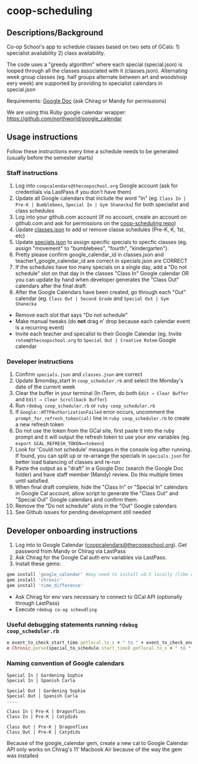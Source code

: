 # coop-scheduling

## Descriptions/Background

Co-op School's app to schedule classes based on two sets of GCals: 1) 
specialist availability 2) class availability. 

The code uses a "greedy algorithm" where each special (special.json) is looped through all the classes associated with it (classes.json). Alternating week group classes (eg. half groups alternate between art and woodshoip eery week) are supported by providing to specialist calendars in special.json

Requirements: [Google Doc](https://docs.google.com/document/d/1qBIYSTEUu-8jmeWuvZ9mrWTmkWM_LXEiKnJtz40smLU/edit#) (ask Chirag or Mandy for permissions)

We are using this Ruby google calendar wrapper: https://github.com/northworld/google_calendar

## Usage instructions

Follow these instructions every time a schedule needs to be generated (usually before the semester starts) 

### Staff instructions

1. Log into `coopcalendars@thecoopschool.org` Google account (ask for credentials via LastPass if you don't have them)
1. Update all Google calendars that include the word "In" (eg. `Class In | Pre-K | Bumblebees`, `Special In | Gym Shanecka`) for both specialist and class schedules
1. Log into your github.com account (If no account, create an account on github.com and ask for permissions on the [coop-scheduling repo](https://github.com/patelc75/coop-scheduling))
1. Update [classes.json](https://github.com/patelc75/coop-scheduling/blob/master/classes.json) to add or remove classe schedules (Pre-K, K, 1st, etc) 
1. Update [specials.json](https://github.com/patelc75/coop-scheduling/blob/master/specials.json) to assign specific specials to specfic classes (eg. assign "movement" to "bumblebees", "fourth", "kindergarten"). 
1. Pretty please confirm google_calendar_id in classes.json and teacher1_google_calendar_id are correct in specials.json are CORRECT
1. If the schedules have too many specials on a single day, add a "Do not schedule" slot on that day in the classes "Class In" Google calendar OR you can update by hand when developer generates the "Class Out" calendars after the final draft
1. After the Google Calendars have been created, go through each "Out" calendar (eg. `Class Out | Second Grade` and `Special Out | Gym Shanecka`
  * Remove each slot that says "Do not schedule" 
  * Make manual tweaks (do **not** drag n' drop because each calendar event is a recurring event)
  * Invite each teacher and specalist to their Google Calendar (eg. Invite `rotem@thecoopschool.org` to `Special Out | Creative Rotem` Google calendar

### Developer instructions

1. Confirm `specials.json` and `classes.json` are correct 
1. Update $monday_start in `coop_scheduler.rb` and select the Monday's date of the current week
1. Clear the buffer in your terminal (In iTerm,  do both `Edit → Clear Buffer` and `Edit → Clear Scrollback Buffer`)
1. Run `rdebug coop_scheduler.rb` or `ruby coop_scheduler.rb` 
1. If `Google::HTTPAuthorizationFailed` error occurs, uncomment the `prompt_for_refresh_token(cal)` line in `ruby coop_scheduler.rb` to create a new refresh token
1. Do not use the token from the GCal site, first paste it into the ruby prompt and it will output the refresh token to use your env variables (eg. `export GCAL_REFRESH_TOKEN=<token>`)
1. Look for 'Could not schedule' messages in the console log after running. If found, you can split up or re-arrange the specials in `specials.json` for better load balancing of classes and re-run
1. Paste the output as a "draft" in a Google Doc (search the Google Doc folder) and have staff member (Mandy) review. Do this multiple times until satisfied.
1. When final draft complete, hide the "Class In" or "Special In" calendars in Google Cal account, allow script to generate the "Class Out" and "Special Out" Google calendars and confirm them.
1. Remove the "Do not schedule" slots in the "Out" Google calendars
1. See Github issues for pending development still needed

## Developer onboarding instructions

1. Log into to Google Calendar (coopcalendars@thecoopschool.org). Get password from Mandy or Chirag via LastPass
1. Ask Chirag for the Google Cal auth env variables via LastPass. 
1. Install these gems:

```ruby
gem install 'google_calendar' #may need to install v0.5 locally (like on Chirag's 11' Mackbook air)
gem install 'chronic'
gem install 'time_difference'
```
* Ask Chirag for env vars necessary to connect to GCal API (optionally through LastPass)
* Execute `rdebug co-op scheudling`


### Useful debugging statements running `rdebug coop_scheduler.rb`

```ruby
e event_to_check_start_time.getlocal.to_s + " to " + event_to_check_end_time.getlocal.to_s
e Chronic.parse(special_to_schedule.start_time).getlocal.to_s + " to " + Chronic.parse(special_to_schedule.end_time).getlocal.to_s
```

### Naming convention of Google calendars

```
Special In | Gardening Sophie
Special In | Spanish Carla

Special Out | Gardening Sophie
Special Out | Spanish Carla
....

Class In | Pre-K | Dragonflies
Class In | Pre-K | Catydids

Class Out | Pre-K | Dragonflies
Class Out | Pre-K | Catydids
```

Because of the google_calendar gem, create a new cal to Google Calendar API only works on Chirag's 11' Macbook Air because of the way the gem was installed
